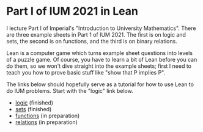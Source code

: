 # Part I of IUM 2021 in Lean

I lecture Part I of Imperial's "Introduction to University Mathematics". There are three example sheets in Part 1 of IUM 2021. The first is on logic and sets, the second is on functions, and the third is on binary relations. 

Lean is a computer game which turns example sheet questions into levels of a puzzle game. Of course, you have to learn a bit of Lean before you can do them, so we won't dive straight into the example sheets; first I need to teach you how to prove basic stuff like "show that P implies P".

The links below should hopefully serve as a tutorial for how to use Lean to do IUM problems. Start with the "logic" link below.

* [logic](logic/README.md) (finished)
* [sets](sets/README.md) (finished)
* [functions](functions/README.md) (in preparation)
* [relations](relations/README.md) (in preparation)


